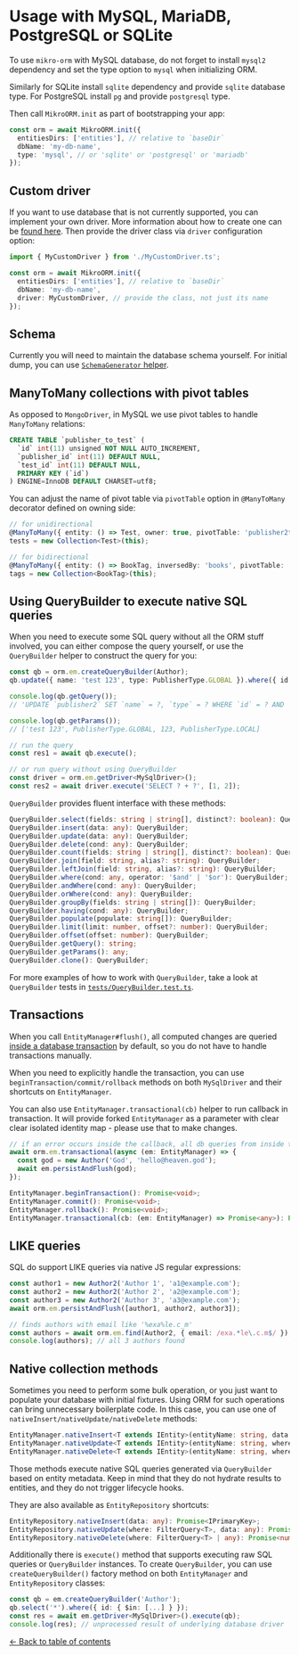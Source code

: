 ---
---

# Usage with MySQL, MariaDB, PostgreSQL or SQLite

To use `mikro-orm` with MySQL database, do not forget to install `mysql2` dependency and set 
the type option to `mysql` when initializing ORM.

Similarly for SQLite install `sqlite` dependency and provide `sqlite` database type. For 
PostgreSQL install `pg` and provide `postgresql` type.

Then call `MikroORM.init` as part of bootstrapping your app:

```typescript
const orm = await MikroORM.init({
  entitiesDirs: ['entities'], // relative to `baseDir`
  dbName: 'my-db-name',
  type: 'mysql', // or 'sqlite' or 'postgresql' or 'mariadb'
});
```

## Custom driver

If you want to use database that is not currently supported, you can implement your own driver.
More information about how to create one can be [found here](custom-driver.md). Then provide the 
driver class via `driver` configuration option: 

```typescript
import { MyCustomDriver } from './MyCustomDriver.ts';

const orm = await MikroORM.init({
  entitiesDirs: ['entities'], // relative to `baseDir`
  dbName: 'my-db-name',
  driver: MyCustomDriver, // provide the class, not just its name
});
```

## Schema

Currently you will need to maintain the database schema yourself. For initial dump, you can 
use [`SchemaGenerator` helper](schema-generator.md).  

## ManyToMany collections with pivot tables

As opposed to `MongoDriver`, in MySQL we use pivot tables to handle `ManyToMany` relations:

```sql
CREATE TABLE `publisher_to_test` (
  `id` int(11) unsigned NOT NULL AUTO_INCREMENT,
  `publisher_id` int(11) DEFAULT NULL,
  `test_id` int(11) DEFAULT NULL,
  PRIMARY KEY (`id`)
) ENGINE=InnoDB DEFAULT CHARSET=utf8;
```

You can adjust the name of pivot table via `pivotTable` option in `@ManyToMany` decorator
defined on owning side: 

```typescript
// for unidirectional
@ManyToMany({ entity: () => Test, owner: true, pivotTable: 'publisher2test' })
tests = new Collection<Test>(this);

// for bidirectional
@ManyToMany({ entity: () => BookTag, inversedBy: 'books', pivotTable: 'book2tag' })
tags = new Collection<BookTag>(this);
```

## Using QueryBuilder to execute native SQL queries

When you need to execute some SQL query without all the ORM stuff involved, you can either
compose the query yourself, or use the `QueryBuilder` helper to construct the query for you:

```typescript
const qb = orm.em.createQueryBuilder(Author);
qb.update({ name: 'test 123', type: PublisherType.GLOBAL }).where({ id: 123, type: PublisherType.LOCAL });

console.log(qb.getQuery());
// 'UPDATE `publisher2` SET `name` = ?, `type` = ? WHERE `id` = ? AND `type` = ?'

console.log(qb.getParams());
// ['test 123', PublisherType.GLOBAL, 123, PublisherType.LOCAL]

// run the query
const res1 = await qb.execute();

// or run query without using QueryBuilder
const driver = orm.em.getDriver<MySqlDriver>();
const res2 = await driver.execute('SELECT ? + ?', [1, 2]);
```

`QueryBuilder` provides fluent interface with these methods:

```typescript
QueryBuilder.select(fields: string | string[], distinct?: boolean): QueryBuilder;
QueryBuilder.insert(data: any): QueryBuilder;
QueryBuilder.update(data: any): QueryBuilder;
QueryBuilder.delete(cond: any): QueryBuilder;
QueryBuilder.count(fields: string | string[], distinct?: boolean): QueryBuilder;
QueryBuilder.join(field: string, alias?: string): QueryBuilder;
QueryBuilder.leftJoin(field: string, alias?: string): QueryBuilder;
QueryBuilder.where(cond: any, operator: '$and' | '$or'): QueryBuilder;
QueryBuilder.andWhere(cond: any): QueryBuilder;
QueryBuilder.orWhere(cond: any): QueryBuilder;
QueryBuilder.groupBy(fields: string | string[]): QueryBuilder;
QueryBuilder.having(cond: any): QueryBuilder;
QueryBuilder.populate(populate: string[]): QueryBuilder;
QueryBuilder.limit(limit: number, offset?: number): QueryBuilder;
QueryBuilder.offset(offset: number): QueryBuilder;
QueryBuilder.getQuery(): string;
QueryBuilder.getParams(): any;
QueryBuilder.clone(): QueryBuilder;
```

For more examples of how to work with `QueryBuilder`, take a look at `QueryBuilder` tests in 
[`tests/QueryBuilder.test.ts`](https://github.com/mikro-orm/mikro-orm/blob/master/tests/QueryBuilder.test.ts).

## Transactions

When you call `EntityManager#flush()`, all computed changes are queried [inside a database
transaction](unit-of-work.md) by default, so you do not have to handle transactions manually. 

When you need to explicitly handle the transaction, you can use `beginTransaction/commit/rollback` 
methods on both `MySqlDriver` and their shortcuts on `EntityManager`. 

You can also use `EntityManager.transactional(cb)` helper to run callback in transaction. It will
provide forked `EntityManager` as a parameter with clear clear isolated identity map - please use that
to make changes. 

```typescript
// if an error occurs inside the callback, all db queries from inside the callback will be rolled back
await orm.em.transactional(async (em: EntityManager) => {
  const god = new Author('God', 'hello@heaven.god');
  await em.persistAndFlush(god);
});
```

```typescript
EntityManager.beginTransaction(): Promise<void>;
EntityManager.commit(): Promise<void>;
EntityManager.rollback(): Promise<void>;
EntityManager.transactional(cb: (em: EntityManager) => Promise<any>): Promise<any>;
```

## LIKE queries

SQL do support LIKE queries via native JS regular expressions:

```typescript
const author1 = new Author2('Author 1', 'a1@example.com');
const author2 = new Author2('Author 2', 'a2@example.com');
const author3 = new Author2('Author 3', 'a3@example.com');
await orm.em.persistAndFlush([author1, author2, author3]);

// finds authors with email like '%exa%le.c_m'
const authors = await orm.em.find(Author2, { email: /exa.*le\.c.m$/ }); 
console.log(authors); // all 3 authors found
```

## Native collection methods

Sometimes you need to perform some bulk operation, or you just want to populate your
database with initial fixtures. Using ORM for such operations can bring unnecessary
boilerplate code. In this case, you can use one of `nativeInsert/nativeUpdate/nativeDelete`
methods:

```typescript
EntityManager.nativeInsert<T extends IEntity>(entityName: string, data: any): Promise<IPrimaryKey>;
EntityManager.nativeUpdate<T extends IEntity>(entityName: string, where: FilterQuery<T>, data: any): Promise<number>;
EntityManager.nativeDelete<T extends IEntity>(entityName: string, where: FilterQuery<T> | any): Promise<number>;
```

Those methods execute native SQL queries generated via `QueryBuilder` based on entity 
metadata. Keep in mind that they do not hydrate results to entities, and they do not 
trigger lifecycle hooks. 

They are also available as `EntityRepository` shortcuts:

```typescript
EntityRepository.nativeInsert(data: any): Promise<IPrimaryKey>;
EntityRepository.nativeUpdate(where: FilterQuery<T>, data: any): Promise<number>;
EntityRepository.nativeDelete(where: FilterQuery<T> | any): Promise<number>;
```

Additionally there is `execute()` method that supports executing raw SQL queries or `QueryBuilder`
instances. To create `QueryBuilder`, you can use `createQueryBuilder()` factory method on both 
`EntityManager` and `EntityRepository` classes: 

```typescript
const qb = em.createQueryBuilder('Author');
qb.select('*').where({ id: { $in: [...] } });
const res = await em.getDriver<MySqlDriver>().execute(qb);
console.log(res); // unprocessed result of underlying database driver
```

[&larr; Back to table of contents](index.md#table-of-contents)
